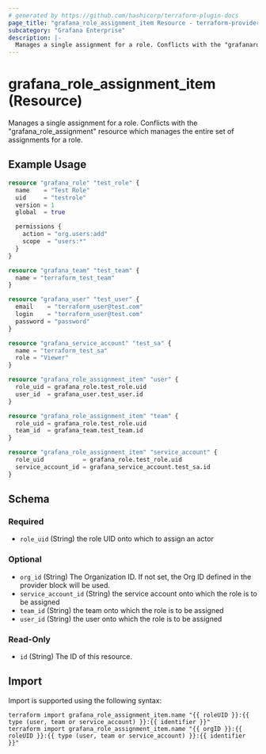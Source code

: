 ```yaml
---
# generated by https://github.com/hashicorp/terraform-plugin-docs
page_title: "grafana_role_assignment_item Resource - terraform-provider-grafana"
subcategory: "Grafana Enterprise"
description: |-
  Manages a single assignment for a role. Conflicts with the "grafanaroleassignment" resource which manages the entire set of assignments for a role.
---
```


# grafana_role_assignment_item (Resource)

Manages a single assignment for a role. Conflicts with the "grafana_role_assignment" resource which manages the entire set of assignments for a role.

## Example Usage

```terraform
resource "grafana_role" "test_role" {
  name    = "Test Role"
  uid     = "testrole"
  version = 1
  global  = true

  permissions {
    action = "org.users:add"
    scope  = "users:*"
  }
}

resource "grafana_team" "test_team" {
  name = "terraform_test_team"
}

resource "grafana_user" "test_user" {
  email    = "terraform_user@test.com"
  login    = "terraform_user@test.com"
  password = "password"
}

resource "grafana_service_account" "test_sa" {
  name = "terraform_test_sa"
  role = "Viewer"
}

resource "grafana_role_assignment_item" "user" {
  role_uid = grafana_role.test_role.uid
  user_id  = grafana_user.test_user.id
}

resource "grafana_role_assignment_item" "team" {
  role_uid = grafana_role.test_role.uid
  team_id  = grafana_team.test_team.id
}

resource "grafana_role_assignment_item" "service_account" {
  role_uid           = grafana_role.test_role.uid
  service_account_id = grafana_service_account.test_sa.id
}
```

<!-- schema generated by tfplugindocs -->
## Schema

### Required

- `role_uid` (String) the role UID onto which to assign an actor

### Optional

- `org_id` (String) The Organization ID. If not set, the Org ID defined in the provider block will be used.
- `service_account_id` (String) the service account onto which the role is to be assigned
- `team_id` (String) the team onto which the role is to be assigned
- `user_id` (String) the user onto which the role is to be assigned

### Read-Only

- `id` (String) The ID of this resource.

## Import

Import is supported using the following syntax:

```shell
terraform import grafana_role_assignment_item.name "{{ roleUID }}:{{ type (user, team or service_account) }}:{{ identifier }}"
terraform import grafana_role_assignment_item.name "{{ orgID }}:{{ roleUID }}:{{ type (user, team or service_account) }}:{{ identifier }}"
```
